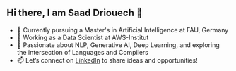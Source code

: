 ## Hi there, I am Saad Driouech 👋  

- 🌱 Currently pursuing a Master's in Artificial Intelligence at FAU, Germany  
- 🔭 Working as a Data Scientist at AWS-Institut  
- 💬 Passionate about NLP, Generative AI, Deep Learning, and exploring the intersection of Languages and Compilers  
- 📫 Let’s connect on [LinkedIn](https://www.linkedin.com/in/saad-driouech/) to share ideas and opportunities!  
